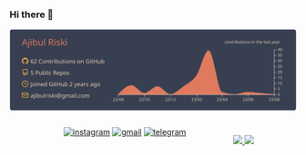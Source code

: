 ### Hi there 👋



![](https://raw.githubusercontent.com/ajieblr/ajieblr/main/profile.svg)


<div style="display: flex; flex-direction: row; justify-content: space-evenly; padding: 12px;">
<div align="left" style="padding: 0 20px;">
    <a href="" target="_blank"><img alt="instagram" src="https://img.shields.io/badge/Instagram-E4405F?style=for-the-badge&logo=instagram&logoColor=white"></a>
    <a href="" target="_blank"><img alt="gmail" src="https://img.shields.io/badge/Gmail-D14836?style=for-the-badge&logo=gmail&logoColor=white"></a>
    <a href="" target="_blank"><img alt="telegram" src="https://img.shields.io/badge/Telegram-2CA5E0?style=for-the-badge&logo=telegram&logoColor=white"></a><br><br>
  </div>

<p align="left">
<a href="https://github.com/deaaprizal">
  <img height="180em" src="https://github-readme-stats.vercel.app/api?username=ajieblr&show_icons=true&theme=algolia&include_all_commits=true&count_private=true"/>
  <img height="180em" src="https://github-readme-stats.vercel.app/api/top-langs/?username=deaaprizal&layout=donut"/>
</a>
</p>
